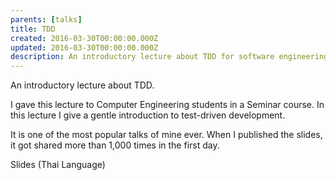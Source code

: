 ```yaml
---
parents: [talks]
title: TDD
created: 2016-03-30T00:00:00.000Z
updated: 2016-03-30T00:00:00.000Z
description: An introductory lecture about TDD for software engineering students.
---
```


An introductory lecture about TDD.

I gave this lecture to Computer Engineering students in a Seminar course.
In this lecture I give a gentle introduction to test-driven
development.

It is one of the most popular talks of mine ever.
When I published the slides, it got shared more than
1,000 times in the first day.

<call-to-action href="http://go.spacet.me/tdd20160330">
  Slides (Thai Language)
</call-to-action>
